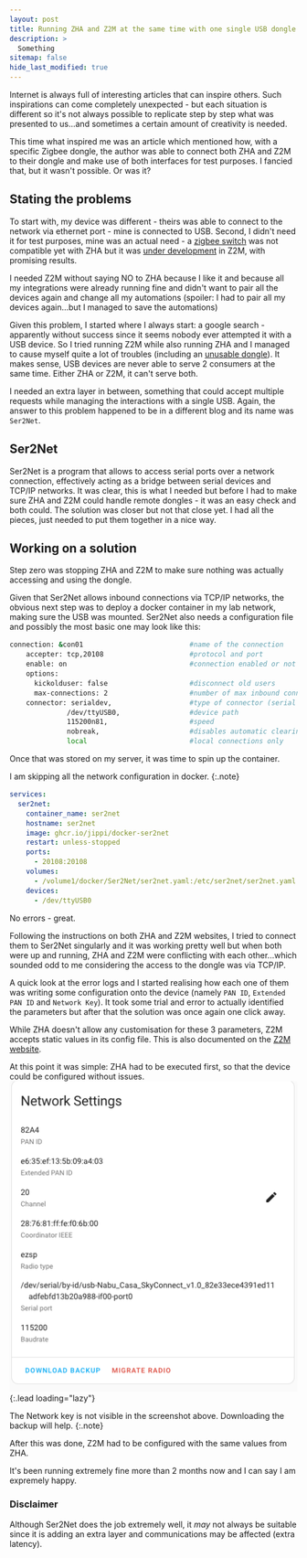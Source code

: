 ```yaml
---
layout: post
title: Running ZHA and Z2M at the same time with one single USB dongle (Sonoff Zigbee 3.0 P)
description: >
  Something
sitemap: false
hide_last_modified: true
---
```


Internet is always full of interesting articles that can inspire others. 
Such inspirations can come completely unexpected - but each situation is different so it's not always possible to replicate step by step what was presented to us...and sometimes a certain amount of creativity is needed.

This time what inspired me was an article which mentioned how, with a specific Zigbee dongle, the author was able to connect both ZHA and Z2M to their dongle and make use of both interfaces for test purposes.
I fancied that, but it wasn't possible. Or was it?

## Stating the problems

To start with, my device was different - theirs was able to connect to the network via ethernet port - mine is connected to USB.
Second, I didn't need it for test purposes, mine was an actual need - a [zigbee switch](https://moeshouse.com/products/zigbee-wireless-self-powered-scene-switch?srsltid=AfmBOoowN9oyVflEjpEAbNJ4ATrIt3V-L45Hy6gR23COSmIwuu8UTP-o) was not compatible yet with ZHA but it was [under development](https://github.com/Koenkk/zigbee2mqtt/issues/19405) in Z2M, with promising results.

I needed Z2M without saying NO to ZHA because I like it and because all my integrations were already running fine and didn't want to pair all the devices again and change all my automations (spoiler: I had to pair all my devices again...but I managed to save the automations)

Given this problem, I started where I always start: a google search - apparently without success since it seems nobody ever attempted it with a USB device.
So I tried running Z2M while also running ZHA and I managed to cause myself quite a lot of troubles (including an [unusable dongle](https://maxwelljk.github.io/zigbee/2025-03-22-How-to-flash-Sonoff-Zigbee-3.0-(ZBDongle-P)/)).
It makes sense, USB devices are never able to serve 2 consumers at the same time. Either ZHA or Z2M, it can't serve both.

I needed an extra layer in between, something that could accept multiple requests while managing the interactions with a single USB.
Again, the answer to this problem happened to be in a different blog and its name was `Ser2Net`.

## Ser2Net

Ser2Net is a program that allows to access serial ports over a network connection, effectively acting as a bridge between serial devices and TCP/IP networks.
It was clear, this is what I needed but before I had to make sure ZHA and Z2M could handle remote dongles - it was an easy check and both could.
The solution was closer but not that close yet. I had all the pieces, just needed to put them together in a nice way.

## Working on a solution

Step zero was stopping ZHA and Z2M to make sure nothing was actually accessing and using the dongle.

Given that Ser2Net allows inbound connections via TCP/IP networks, the obvious next step was to deploy a docker container in my lab network, making sure the USB was mounted.
Ser2Net also needs a configuration file and possibly the most basic one may look like this:

~~~bash
connection: &con01                          #name of the connection
    accepter: tcp,20108                     #protocol and port
    enable: on                              #connection enabled or not
    options:                                
      kickolduser: false                    #disconnect old users
      max-connections: 2                    #number of max inbound connections
    connector: serialdev,                   #type of connector (serial device)
              /dev/ttyUSB0,                 #device path
              115200n81,                    #speed
              nobreak,                      #disables automatic clearing of the break setting,
              local                         #local connections only
~~~

Once that was stored on my server, it was time to spin up the container.

I am skipping all the network configuration in docker.
{:.note}

~~~ yml
services:
  ser2net:
    container_name: ser2net
    hostname: ser2net
    image: ghcr.io/jippi/docker-ser2net
    restart: unless-stopped
    ports:
      - 20108:20108
    volumes:
      - /volume1/docker/Ser2Net/ser2net.yaml:/etc/ser2net/ser2net.yaml
    devices:
      - /dev/ttyUSB0
~~~

No errors - great.

Following the instructions on both ZHA and Z2M websites, I tried to connect them to Ser2Net singularly and it was working pretty well but when both were up and running, ZHA and Z2M were conflicting with each other...which sounded odd to me considering the access to the dongle was via TCP/IP.

A quick look at the error logs and I started realising how each one of them was writing some configuration onto the device (namely `PAN ID`, `Extended PAN ID` and `Network Key`).
It took some trial and error to actually identified the parameters but after that the solution was once again one click away.

While ZHA doesn't allow any customisation for these 3 parameters, Z2M accepts static values in its config file. This is also documented on the [Z2M website](https://www.zigbee2mqtt.io/guide/configuration/zigbee-network.html#network-config).

At this point it was simple: ZHA had to be executed first, so that the device could be configured without issues.
![Screenshot](/assets/img/blog/zigbee/zha_network_settings.png){:.lead loading="lazy"}

The Network key is not visible in the screenshot above. Downloading the backup will help.
{:.note}

After this was done, Z2M had to be configured with the same values from ZHA.

It's been running extremely fine more than 2 months now and I can say I am expremely happy.


### Disclaimer
Although Ser2Net does the job extremely well, it _may_ not always be suitable since it is adding an extra layer and communications may be affected (extra latency).